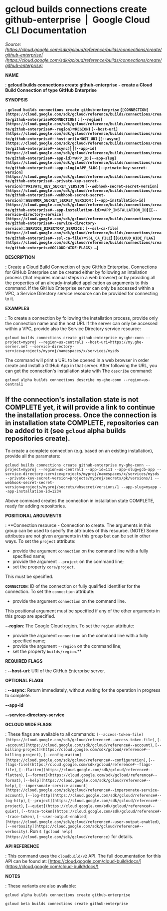 # gcloud builds connections create github-enterprise  |  Google Cloud CLI Documentation

*Source: [https://cloud.google.com/sdk/gcloud/reference/builds/connections/create/github-enterprise](https://cloud.google.com/sdk/gcloud/reference/builds/connections/create/github-enterprise)*

**NAME**

: **gcloud builds connections create github-enterprise - create a Cloud Build Connection of type GitHub Enterprise**

**SYNOPSIS**

: **`gcloud builds connections create github-enterprise` (`[CONNECTION](https://cloud.google.com/sdk/gcloud/reference/builds/connections/create/github-enterprise#CONNECTION)` : `[--region](https://cloud.google.com/sdk/gcloud/reference/builds/connections/create/github-enterprise#--region)`=`REGION`) `[--host-uri](https://cloud.google.com/sdk/gcloud/reference/builds/connections/create/github-enterprise#--host-uri)`=`HOST_URI` [`[--async](https://cloud.google.com/sdk/gcloud/reference/builds/connections/create/github-enterprise#--async)`] [`[--app-id](https://cloud.google.com/sdk/gcloud/reference/builds/connections/create/github-enterprise#--app-id)`=`APP_ID` `[--app-slug](https://cloud.google.com/sdk/gcloud/reference/builds/connections/create/github-enterprise#--app-slug)`=`APP_SLUG` `[--private-key-secret-version](https://cloud.google.com/sdk/gcloud/reference/builds/connections/create/github-enterprise#--private-key-secret-version)`=`PRIVATE_KEY_SECRET_VERSION` `[--webhook-secret-secret-version](https://cloud.google.com/sdk/gcloud/reference/builds/connections/create/github-enterprise#--webhook-secret-secret-version)`=`WEBHOOK_SECRET_SECRET_VERSION` : `[--app-installation-id](https://cloud.google.com/sdk/gcloud/reference/builds/connections/create/github-enterprise#--app-installation-id)`=`APP_INSTALLATION_ID`] [`[--service-directory-service](https://cloud.google.com/sdk/gcloud/reference/builds/connections/create/github-enterprise#--service-directory-service)`=`SERVICE_DIRECTORY_SERVICE` : `[--ssl-ca-file](https://cloud.google.com/sdk/gcloud/reference/builds/connections/create/github-enterprise#--ssl-ca-file)`=`SSL_CA_FILE`] [`[GCLOUD_WIDE_FLAG](https://cloud.google.com/sdk/gcloud/reference/builds/connections/create/github-enterprise#GCLOUD-WIDE-FLAGS) …`]**

**DESCRIPTION**

: Create a Cloud Build Connection of type GitHub Enterprise.
Connections for GitHub Enterprise can be created either by following an
intallation process (that requires manual steps in a web browser) or by
providing all the properties of an already-installed application as arguments to
this command.
If the GitHub Enterprise server can only be accessed within a VPC, a Service
Directory service resource can be provided for connecting to it.

**EXAMPLES**

: To create a connection by following the installation process, provide only the
connection name and the host URI. If the server can only be accessed within a
VPC, provide also the Service Directory service resource:

```
gcloud builds connections create github-enterprise my-ghe-conn --project=myproj --region=us-central1 --host-uri=https://my.ghe-server.net --service-directory-service=projects/myproj/namespaces/x/services/mysds
```

The command will print a URL to be opened in a web browser in order create and
install a GitHub App in that server. After following the URL, you can get the
connection's installation state with The
``describe`` command:

```
gcloud alpha builds connections describe my-ghe-conn --region=us-central1
```

If the connection's installation state is not COMPLETE yet, it will provide a
link to continue the installation process. Once the connection is in
installation state COMPLETE, repositories can be added to it (see
``gcloud`` alpha builds repositories create).
--
To create a complete connection (e.g. based on an existing installation),
provide all the parameters:

```
gcloud builds connections create github-enterprise my-ghe-conn --project=myproj --region=us-central1 --app-id=111 --app-slug=gcb-app --service-directory-service=projects/myproj/namespaces/x/services/mysds --private-key-secret-version=projects/myproj/secrets/pk/versions/1 --webhook-secret-secret-version=projects/myproj/secrets/whsecret/versions/1 --app-slug=myapp --app-installation-id=1234
```

Above command creates the connection in installation state COMPLETE, ready for
adding repositories.

**POSITIONAL ARGUMENTS**

: **Connection resource - Connection to create. The arguments in this group can be
used to specify the attributes of this resource. (NOTE) Some attributes are not
given arguments in this group but can be set in other ways.
To set the `project` attribute:

- provide the argument `connection` on the command line with a fully
specified name;
- provide the argument `--project` on the command line;
- set the property `core/project`.

This must be specified.

**`CONNECTION`**:
ID of the connection or fully qualified identifier for the connection.
To set the `connection` attribute:

- provide the argument `connection` on the command line.

This positional argument must be specified if any of the other arguments in this
group are specified.

**--region**:
The Google Cloud region.
To set the `region` attribute:

- provide the argument `connection` on the command line with a fully
specified name;
- provide the argument `--region` on the command line;
- set the property `builds/region`.**

**REQUIRED FLAGS**

: **--host-uri**:
URI of the GitHub Enterprise server.

**OPTIONAL FLAGS**

: **--async**:
Return immediately, without waiting for the operation in progress to complete.

**--app-id**

**--service-directory-service**

**GCLOUD WIDE FLAGS**

: These flags are available to all commands: `[--access-token-file](https://cloud.google.com/sdk/gcloud/reference#--access-token-file)`,
`[--account](https://cloud.google.com/sdk/gcloud/reference#--account)`, `[--billing-project](https://cloud.google.com/sdk/gcloud/reference#--billing-project)`,
`[--configuration](https://cloud.google.com/sdk/gcloud/reference#--configuration)`,
`[--flags-file](https://cloud.google.com/sdk/gcloud/reference#--flags-file)`,
`[--flatten](https://cloud.google.com/sdk/gcloud/reference#--flatten)`, `[--format](https://cloud.google.com/sdk/gcloud/reference#--format)`, `[--help](https://cloud.google.com/sdk/gcloud/reference#--help)`, `[--impersonate-service-account](https://cloud.google.com/sdk/gcloud/reference#--impersonate-service-account)`,
`[--log-http](https://cloud.google.com/sdk/gcloud/reference#--log-http)`,
`[--project](https://cloud.google.com/sdk/gcloud/reference#--project)`, `[--quiet](https://cloud.google.com/sdk/gcloud/reference#--quiet)`, `[--trace-token](https://cloud.google.com/sdk/gcloud/reference#--trace-token)`, `[--user-output-enabled](https://cloud.google.com/sdk/gcloud/reference#--user-output-enabled)`,
`[--verbosity](https://cloud.google.com/sdk/gcloud/reference#--verbosity)`.
Run `$ [gcloud help](https://cloud.google.com/sdk/gcloud/reference)` for details.

**API REFERENCE**

: This command uses the `cloudbuild/v2` API. The full documentation for
this API can be found at: [https://cloud.google.com/cloud-build/docs/](https://cloud.google.com/cloud-build/docs/)

**NOTES**

: These variants are also available:

```
gcloud alpha builds connections create github-enterprise
```

```
gcloud beta builds connections create github-enterprise
```